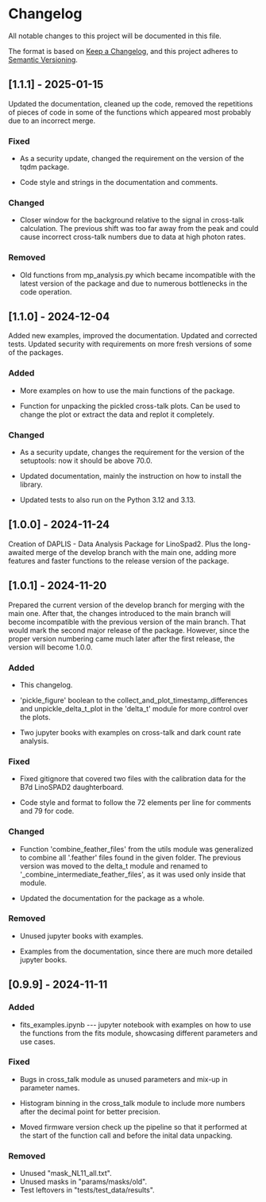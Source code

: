 # Changelog

All notable changes to this project will be documented in this file.

The format is based on [Keep a Changelog](https://keepachangelog.com/en/1.1.0/),
and this project adheres to [Semantic Versioning](https://semver.org/spec/v2.0.0.html).

## [1.1.1] - 2025-01-15

Updated the documentation, cleaned up the code, removed the repetitions of pieces of code in some of the functions which appeared most probably due to an incorrect merge.

### Fixed

- As a security update, changed the requirement on the version of the tqdm package.

- Code style and strings in the documentation and comments.

### Changed

- Closer window for the background relative to the signal in cross-talk calculation. The previous shift was too far away from the peak and could cause incorrect cross-talk numbers due to data at high photon rates.

### Removed

- Old functions from mp_analysis.py which became incompatible with the latest version of the package and due to numerous bottlenecks in the code operation.

## [1.1.0] - 2024-12-04

Added new examples, improved the documentation. Updated and corrected tests. Updated security with requirements on more fresh versions of some of the packages.

### Added

- More examples on how to use the main functions of the package.

- Function for unpacking the pickled cross-talk plots. Can be used to
change the plot or extract the data and replot it completely.

### Changed

- As a security update, changes the requirement for the version of the setuptools: now it should be above 70.0.

- Updated documentation, mainly the instruction on how to install the library.

- Updated tests to also run on the Python 3.12 and 3.13.

## [1.0.0] - 2024-11-24

Creation of DAPLIS - Data Analysis Package for LinoSpad2. Plus the long-awaited merge
of the develop branch with the main one, adding more features and faster functions to the release version of the package.

## [1.0.1] - 2024-11-20

Prepared the current version of the develop branch for merging with the main one.
After that, the changes introduced to the main branch will become incompatible with
the previous version of the main branch. That would mark the second major
release of the package. However, since the proper version numbering came much later after the first release, the version will become 1.0.0.

### Added

- This changelog.

- 'pickle_figure' boolean to the collect_and_plot_timestamp_differences and unpickle_delta_t_plot in the 'delta_t' module for more control over the plots.

- Two jupyter books with examples on cross-talk and dark count rate analysis.

### Fixed

- Fixed gitignore that covered two files with the calibration data for the
B7d LinoSPAD2 daughterboard.

- Code style and format to follow the 72 elements per line for comments and 79 for code.

### Changed

- Function 'combine_feather_files' from the utils module was generalized
to combine all '.feather' files found in the given folder. The previous
version was moved to the delta_t module and renamed to '_combine_intermediate_feather_files', as it was used only inside that module.

- Updated the documentation for the package as a whole.

### Removed

- Unused jupyter books with examples.

- Examples from the documentation, since there are much more detailed jupyter books.

## [0.9.9] - 2024-11-11

### Added

- fits_examples.ipynb --- jupyter notebook with examples on how to use
the functions from the fits module, showcasing different parameters and
use cases.



### Fixed

- Bugs in cross_talk module as unused parameters and mix-up in parameter
names.

- Histogram binning in the cross_talk module to include more numbers
after the decimal point for better precision.

- Moved firmware version check up the pipeline so that it performed at
the start of the function call and before the inital data unpacking.

### Removed

- Unused "mask_NL11_all.txt".
- Unused masks in "params/masks/old".
- Test leftovers in "tests/test_data/results".
